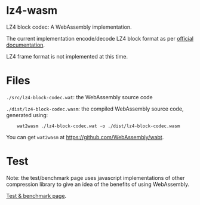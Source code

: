 # lz4-wasm

LZ4 block codec: A WebAssembly implementation.

The current implementation encode/decode LZ4 block format as per [official documentation](https://github.com/lz4/lz4/blob/dev/doc/lz4_Block_format.md).

LZ4 frame format is not implemented at this time.

# Files

`./src/lz4-block-codec.wat`: the WebAssembly source code

`./dist/lz4-block-codec.wasm`: the compiled WebAssembly source code, generated using:

        wat2wasm ./lz4-block-codec.wat -o ./dist/lz4-block-codec.wasm

You can get `wat2wasm` at <https://github.com/WebAssembly/wabt>.

# Test

Note: the test/benchmark page uses javascript implementations of other compression library to give an idea of the benefits of using WebAssembly.

[Test & benchmark page](https://gorhill.github.io/lz4-wasm/test/index.html).
